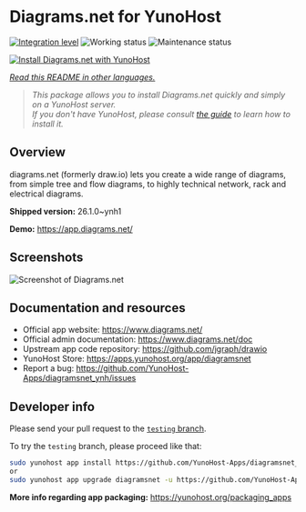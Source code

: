<!--
N.B.: This README was automatically generated by <https://github.com/YunoHost/apps/tree/master/tools/readme_generator>
It shall NOT be edited by hand.
-->

# Diagrams.net for YunoHost

[![Integration level](https://apps.yunohost.org/badge/integration/diagramsnet)](https://ci-apps.yunohost.org/ci/apps/diagramsnet/)
![Working status](https://apps.yunohost.org/badge/state/diagramsnet)
![Maintenance status](https://apps.yunohost.org/badge/maintained/diagramsnet)

[![Install Diagrams.net with YunoHost](https://install-app.yunohost.org/install-with-yunohost.svg)](https://install-app.yunohost.org/?app=diagramsnet)

*[Read this README in other languages.](./ALL_README.md)*

> *This package allows you to install Diagrams.net quickly and simply on a YunoHost server.*  
> *If you don't have YunoHost, please consult [the guide](https://yunohost.org/install) to learn how to install it.*

## Overview

diagrams.net (formerly draw.io) lets you create a wide range of diagrams, from simple tree and flow diagrams, to highly technical network, rack and electrical diagrams.


**Shipped version:** 26.1.0~ynh1

**Demo:** <https://app.diagrams.net/>

## Screenshots

![Screenshot of Diagrams.net](./doc/screenshots/screenshot.png)

## Documentation and resources

- Official app website: <https://www.diagrams.net/>
- Official admin documentation: <https://www.diagrams.net/doc>
- Upstream app code repository: <https://github.com/jgraph/drawio>
- YunoHost Store: <https://apps.yunohost.org/app/diagramsnet>
- Report a bug: <https://github.com/YunoHost-Apps/diagramsnet_ynh/issues>

## Developer info

Please send your pull request to the [`testing` branch](https://github.com/YunoHost-Apps/diagramsnet_ynh/tree/testing).

To try the `testing` branch, please proceed like that:

```bash
sudo yunohost app install https://github.com/YunoHost-Apps/diagramsnet_ynh/tree/testing --debug
or
sudo yunohost app upgrade diagramsnet -u https://github.com/YunoHost-Apps/diagramsnet_ynh/tree/testing --debug
```

**More info regarding app packaging:** <https://yunohost.org/packaging_apps>
